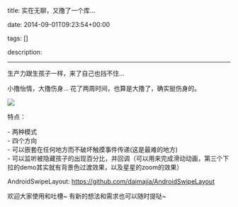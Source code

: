 title: 实在无聊，又撸了一个库…

date: 2014-09-01T09:23:54+00:00

tags: []

description: 

---
生产力跟生孩子一样，来了自己也挡不住… 

小撸怡情，大撸伤身… 花了两周时间，也算是大撸了，确实挺伤身的。 

![](http://ww1.sinaimg.cn/bmiddle/005BLbusjw1ejw6rn9ec3g308n0e74dx.gif)

特点：    
  
\- 两种模式    
\- 四个方向    
\- 可以嵌套在任何地方而不破坏触摸事件传递(这是最难的地方)    
\- 可以监听被隐藏孩子的出现百分比，并回调（可以用来完成滑动动画，第三个下拉的demo其实就有背景色过渡效果，以及星星的zoom的效果）    
  
AndroidSwipeLayout:  [ https://github.com/daimajia/AndroidSwipeLayout ](https://github.com/daimajia/AndroidSwipeLayout)   
  
欢迎大家使用和吐槽~ 有新的想法和需求也可以随时提哒~ 
